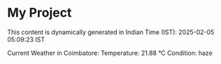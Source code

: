 # My Project

This content is dynamically generated in Indian Time (IST): 2025-02-05 05:09:23 IST


Current Weather in Coimbatore:
Temperature: 21.88 °C
Condition: haze
